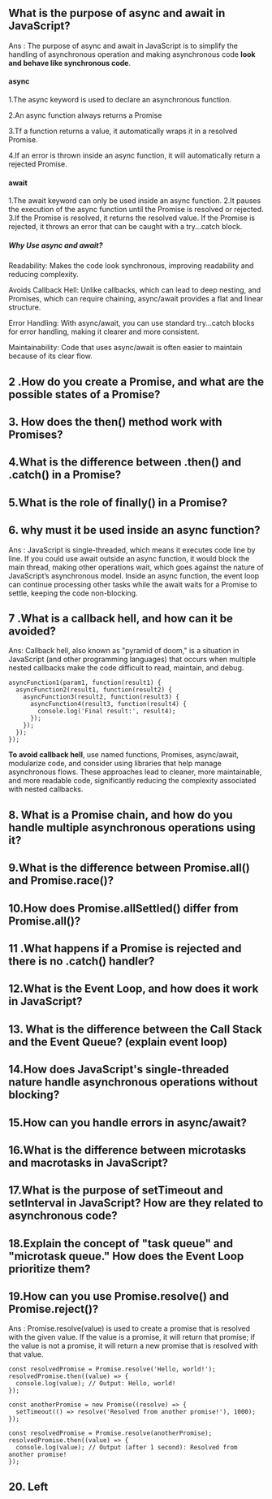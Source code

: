 ##  What is the purpose of async and await in JavaScript?

Ans : The purpose of async and await in JavaScript is to simplify the handling of asynchronous operation and making asynchronous code **look and behave like synchronous code**.

#### async

1.The async keyword is used to declare an asynchronous function.

2.An async function always returns a Promise

3.Tf a function returns a value, it automatically wraps it in a resolved Promise.

4.If an error is thrown inside an async function, it will automatically return a rejected Promise.


#### await

1.The await keyword can only be used inside an async function.
2.It pauses the execution of the async function until the Promise is resolved or rejected.
3.If the Promise is resolved, it returns the resolved value.
If the Promise is rejected, it throws an error that can be caught with a try...catch block.


##### Why Use async and await?
Readability: Makes the code look synchronous, improving readability and reducing complexity.

Avoids Callback Hell: Unlike callbacks, which can lead to deep nesting, and Promises, which can require chaining, async/await provides a flat and linear structure.

Error Handling: With async/await, you can use standard try...catch blocks for error handling, making it clearer and more consistent.

Maintainability: Code that uses async/await is often easier to maintain because of its clear flow.

## 2 .How do you create a Promise, and what are the possible states of a Promise?
## 3. How does the then() method work with Promises?
## 4.What is the difference between .then() and .catch() in a Promise?
## 5.What is the role of finally() in a Promise?
## 6. why must it be used inside an async function?

Ans : JavaScript is single-threaded, which means it executes code line by line. If you could use await outside an async function, it would block the main thread, making other operations wait, which goes against the nature of JavaScript’s asynchronous model.
Inside an async function, the event loop can continue processing other tasks while the await waits for a Promise to settle, keeping the code non-blocking.

## 7 .What is a callback hell, and how can it be avoided?

Ans: Callback hell, also known as "pyramid of doom," is a situation in JavaScript (and other programming languages) that occurs when multiple nested callbacks make the code difficult to read, maintain, and debug.

```
asyncFunction1(param1, function(result1) {
  asyncFunction2(result1, function(result2) {
    asyncFunction3(result2, function(result3) {
      asyncFunction4(result3, function(result4) {
        console.log('Final result:', result4);
      });
    });
  });
});

```

 **To avoid callback hell**, use named functions, Promises, async/await, modularize code, and consider using libraries that help manage asynchronous flows. These approaches lead to cleaner, more maintainable, and more readable code, significantly reducing the complexity associated with nested callbacks.

## 8. What is a Promise chain, and how do you handle multiple asynchronous operations using it?
## 9.What is the difference between Promise.all() and Promise.race()?
## 10.How does Promise.allSettled() differ from Promise.all()?
## 11 .What happens if a Promise is rejected and there is no .catch() handler?
## 12.What is the Event Loop, and how does it work in JavaScript?
## 13. What is the difference between the Call Stack and the Event Queue? (explain event loop)
## 14.How does JavaScript's single-threaded nature handle asynchronous operations without blocking?
## 15.How can you handle errors in async/await?
## 16.What is the difference between microtasks and macrotasks in JavaScript?
## 17.What is the purpose of setTimeout and setInterval in JavaScript? How are they related to asynchronous code?
## 18.Explain the concept of "task queue" and "microtask queue." How does the Event Loop prioritize them?
## 19.How can you use Promise.resolve() and Promise.reject()?
Ans : Promise.resolve(value) is used to create a promise that is resolved with the given value. If the value is a promise, it will return that promise; if the value is not a promise, it will return a new promise that is resolved with that value.

```
const resolvedPromise = Promise.resolve('Hello, world!');
resolvedPromise.then((value) => {
  console.log(value); // Output: Hello, world!
});

```

```
const anotherPromise = new Promise((resolve) => {
  setTimeout(() => resolve('Resolved from another promise!'), 1000);
});

const resolvedPromise = Promise.resolve(anotherPromise);
resolvedPromise.then((value) => {
  console.log(value); // Output (after 1 second): Resolved from another promise!
});

```

## 20. Left